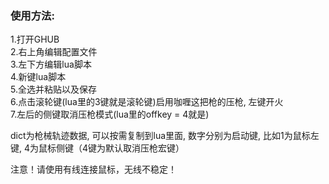 ### 使用方法: ###  
1.打开GHUB  
2.右上角编辑配置文件  
3.左下方编辑lua脚本  
4.新键lua脚本  
5.全选并粘贴以及保存  
6.点击滚轮键(lua里的3键就是滚轮键)启用咖喱这把枪的压枪, 左键开火  
7.左后的侧键取消压枪模式(lua里的offkey = 4就是)  


dict为枪械轨迹数据, 可以按需复制到lua里面, 数字分别为启动键, 比如1为鼠标左键, 4为鼠标侧键（4键为默认取消压枪宏键）

注意！请使用有线连接鼠标，无线不稳定！
